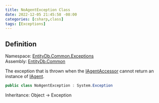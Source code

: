 ```yaml
---
title: NoAgentException Class
date: 2022-12-05 21:45:58 -08:00
categories: [csharp,class]
tags: [Exceptions]
---
```


## Definition
Namespace: <a href='/posts/csharp.namespace.entitydb.common.exceptions/'>EntityDb.Common.Exceptions</a><br />
Assembly: <a href='/posts/csharp.assembly.entitydb.common/'>EntityDb.Common</a><br />

The exception that is thrown when the <a href='/posts/csharp.interface.entitydb.abstractions.agents.iagentaccessor/'>IAgentAccessor</a> cannot return an instance of
<a href='/posts/csharp.interface.entitydb.abstractions.agents.iagent/'>IAgent</a>.

```cs
public class NoAgentException : System.Exception
```
Inheritance: Object &rarr; Exception
